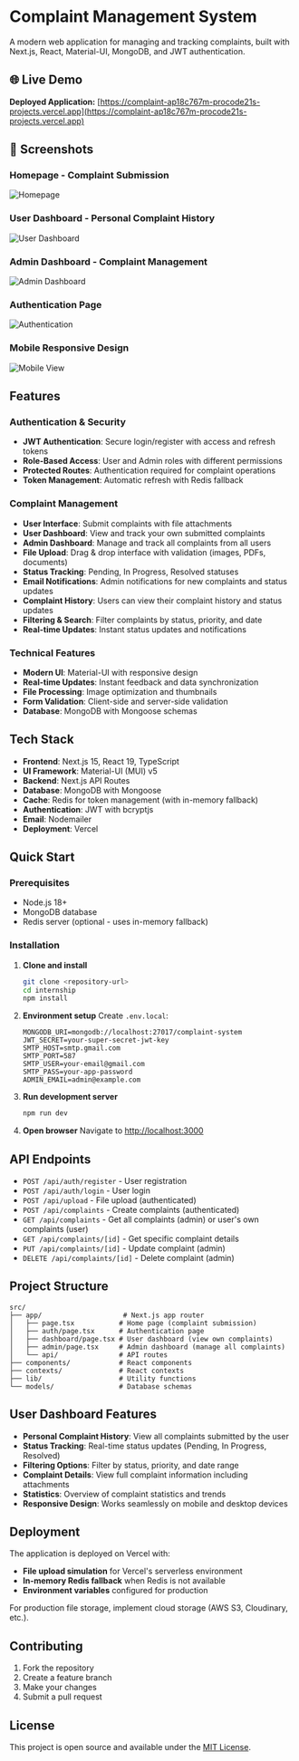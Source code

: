 # Complaint Management System

A modern web application for managing and tracking complaints, built with Next.js, React, Material-UI, MongoDB, and JWT authentication.

## 🌐 Live Demo

**Deployed Application:** [https://complaint-ap18c767m-procode21s-projects.vercel.app](https://complaint-ap18c767m-procode21s-projects.vercel.app)

## 📸 Screenshots

### Homepage - Complaint Submission
![Homepage](screenshots/homepage.png)

### User Dashboard - Personal Complaint History
![User Dashboard](screenshots/user-dashboard.png)

### Admin Dashboard - Complaint Management
![Admin Dashboard](screenshots/admin-dashboard.png)

### Authentication Page
![Authentication](screenshots/auth-page.png)

### Mobile Responsive Design
![Mobile View](screenshots/mobile-view.png)

## Features

### Authentication & Security
- **JWT Authentication**: Secure login/register with access and refresh tokens
- **Role-Based Access**: User and Admin roles with different permissions
- **Protected Routes**: Authentication required for complaint operations
- **Token Management**: Automatic refresh with Redis fallback

### Complaint Management
- **User Interface**: Submit complaints with file attachments
- **User Dashboard**: View and track your own submitted complaints
- **Admin Dashboard**: Manage and track all complaints from all users
- **File Upload**: Drag & drop interface with validation (images, PDFs, documents)
- **Status Tracking**: Pending, In Progress, Resolved statuses
- **Email Notifications**: Admin notifications for new complaints and status updates
- **Complaint History**: Users can view their complaint history and status updates
- **Filtering & Search**: Filter complaints by status, priority, and date
- **Real-time Updates**: Instant status updates and notifications

###  Technical Features
- **Modern UI**: Material-UI with responsive design
- **Real-time Updates**: Instant feedback and data synchronization
- **File Processing**: Image optimization and thumbnails
- **Form Validation**: Client-side and server-side validation
- **Database**: MongoDB with Mongoose schemas

## Tech Stack

- **Frontend**: Next.js 15, React 19, TypeScript
- **UI Framework**: Material-UI (MUI) v5
- **Backend**: Next.js API Routes
- **Database**: MongoDB with Mongoose
- **Cache**: Redis for token management (with in-memory fallback)
- **Authentication**: JWT with bcryptjs
- **Email**: Nodemailer
- **Deployment**: Vercel

## Quick Start

### Prerequisites
- Node.js 18+ 
- MongoDB database
- Redis server (optional - uses in-memory fallback)

### Installation

1. **Clone and install**
   ```bash
   git clone <repository-url>
   cd internship
   npm install
   ```

2. **Environment setup**
   Create `.env.local`:
   ```env
   MONGODB_URI=mongodb://localhost:27017/complaint-system
   JWT_SECRET=your-super-secret-jwt-key
   SMTP_HOST=smtp.gmail.com
   SMTP_PORT=587
   SMTP_USER=your-email@gmail.com
   SMTP_PASS=your-app-password
   ADMIN_EMAIL=admin@example.com
   ```

3. **Run development server**
   ```bash
   npm run dev
   ```

4. **Open browser**
   Navigate to [http://localhost:3000](http://localhost:3000)

## API Endpoints

- `POST /api/auth/register` - User registration
- `POST /api/auth/login` - User login
- `POST /api/upload` - File upload (authenticated)
- `POST /api/complaints` - Create complaints (authenticated)
- `GET /api/complaints` - Get all complaints (admin) or user's own complaints (user)
- `GET /api/complaints/[id]` - Get specific complaint details
- `PUT /api/complaints/[id]` - Update complaint (admin)
- `DELETE /api/complaints/[id]` - Delete complaint (admin)

## Project Structure

```
src/
├── app/                    # Next.js app router
│   ├── page.tsx           # Home page (complaint submission)
│   ├── auth/page.tsx      # Authentication page
│   ├── dashboard/page.tsx # User dashboard (view own complaints)
│   ├── admin/page.tsx     # Admin dashboard (manage all complaints)
│   └── api/               # API routes
├── components/            # React components
├── contexts/              # React contexts
├── lib/                   # Utility functions
└── models/                # Database schemas
```

## User Dashboard Features

- **Personal Complaint History**: View all complaints submitted by the user
- **Status Tracking**: Real-time status updates (Pending, In Progress, Resolved)
- **Filtering Options**: Filter by status, priority, and date range
- **Complaint Details**: View full complaint information including attachments
- **Statistics**: Overview of complaint statistics and trends
- **Responsive Design**: Works seamlessly on mobile and desktop devices

## Deployment

The application is deployed on Vercel with:
- **File upload simulation** for Vercel's serverless environment
- **In-memory Redis fallback** when Redis is not available
- **Environment variables** configured for production

For production file storage, implement cloud storage (AWS S3, Cloudinary, etc.).

## Contributing

1. Fork the repository
2. Create a feature branch
3. Make your changes
4. Submit a pull request

## License

This project is open source and available under the [MIT License](LICENSE).

